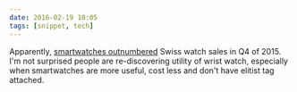 ```yaml
---
date: 2016-02-19 10:05
tags: [snippet, tech]
---
```


Apparently, [smartwatches outnumbered][ntf] Swiss watch sales in Q4 of 2015. I'm not surprised people are re-discovering utility of wrist watch, especially when smartwatches are more useful, cost less and don't have elitist tag attached.

[ntf]:http://9to5mac.com/2016/02/18/smartwatch-sales-outpace-swiss-watch-sales/